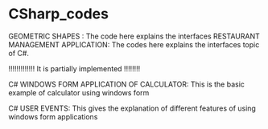 # CSharp_codes
GEOMETRIC SHAPES : 
     The code here explains the interfaces 
RESTAURANT MANAGEMENT APPLICATION:
    The codes here explains the interfaces topic of C#.

!!!!!!!!!!!!!   It is partially implemented       !!!!!!!!

C# WINDOWS FORM APPLICATION OF CALCULATOR:
This is the basic example of calculator using windows form 

C# USER EVENTS:
This gives the explanation of different features of using windows form applications
